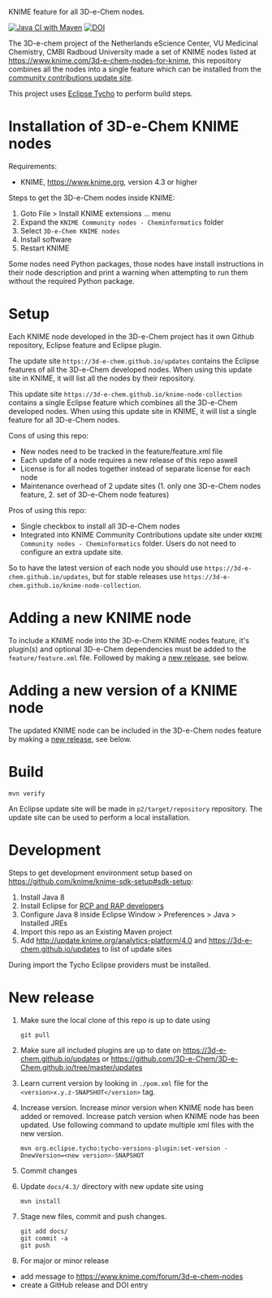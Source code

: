 KNIME feature for all 3D-e-Chem nodes.

[![Java CI with Maven](https://github.com/3D-e-Chem/knime-node-collection./workflows/Package/badge.svg)](https://github.com/3D-e-Chem/knime-node-collection./actions?query=workflow%3A%22Package%22)
[![DOI](https://zenodo.org/badge/DOI/10.5281/zenodo.1168906.svg)](https://doi.org/10.5281/zenodo.1168906)

The 3D-e-chem project of the Netherlands eScience Center, VU Medicinal Chemistry, CMBI Radboud University made a set of KNIME nodes listed at https://www.knime.com/3d-e-chem-nodes-for-knime, this repository combines all the nodes into a single feature which can be installed from the
[community contributions update site](https://www.knime.com/community).

This project uses [Eclipse Tycho](https://www.eclipse.org/tycho/) to perform build steps.

# Installation of 3D-e-Chem KNIME nodes

Requirements:

- KNIME, https://www.knime.org, version 4.3 or higher

Steps to get the 3D-e-Chem nodes inside KNIME:

1. Goto File > Install KNIME extensions ... menu
2. Expand the `KNIME Community nodes - Cheminformatics` folder
3. Select `3D-e-Chem KNIME nodes`
4. Install software
5. Restart KNIME

Some nodes need Python packages, those nodes have install instructions in their node description and print a warning when attempting to run them without the required Python package.

# Setup

Each KNIME node developed in the 3D-e-Chem project has it own Github repository, Eclipse feature and Eclipse plugin.

The update site `https://3d-e-chem.github.io/updates` contains the Eclipse features of all the 3D-e-Chem developed nodes.
When using this update site in KNIME, it will list all the nodes by their repository.

This update site `https://3d-e-chem.github.io/knime-node-collection` contains a single Eclipse feature which combines all the 3D-e-Chem developed nodes.
When using this update site in KNIME, it will list a single feature for all 3D-e-Chem nodes.

Cons of using this repo:

- New nodes need to be tracked in the feature/feature.xml file
- Each update of a node requires a new release of this repo aswell
- License is for all nodes together instead of separate license for each node
- Maintenance overhead of 2 update sites (1. only one 3D-e-Chem nodes feature, 2. set of 3D-e-Chem node features)

Pros of using this repo:

- Single checkbox to install all 3D-e-Chem nodes
- Integrated into KNIME Community Contributions update site under `KNIME Community nodes - Cheminformatics` folder. Users do not need to configure an extra update site.

So to have the latest version of each node you should use `https://3d-e-chem.github.io/updates`, but for stable releases use `https://3d-e-chem.github.io/knime-node-collection`.

# Adding a new KNIME node

To include a KNIME node into the 3D-e-Chem KNIME nodes feature, it's plugin(s) and optional 3D-e-Chem dependencies must be added to the `feature/feature.xml` file.
Followed by making a [new release](#new-release), see below.

# Adding a new version of a KNIME node

The updated KNIME node can be included in the 3D-e-Chem nodes feature by making a [new release](#new-release), see below.

# Build

```
mvn verify
```

An Eclipse update site will be made in `p2/target/repository` repository.
The update site can be used to perform a local installation.

# Development

Steps to get development environment setup based on https://github.com/knime/knime-sdk-setup#sdk-setup:

1. Install Java 8
2. Install Eclipse for [RCP and RAP developers](https://www.eclipse.org/downloads/packages/release/2018-12/r/eclipse-ide-rcp-and-rap-developers)
3. Configure Java 8 inside Eclipse Window > Preferences > Java > Installed JREs
4. Import this repo as an Existing Maven project
5. Add http://update.knime.org/analytics-platform/4.0 and https://3d-e-chem.github.io/updates to list of update sites

During import the Tycho Eclipse providers must be installed.

# New release

1. Make sure the local clone of this repo is up to date using

   ```
   git pull
   ```

2. Make sure all included plugins are up to date on https://3d-e-chem.github.io/updates or https://github.com/3D-e-Chem/3D-e-Chem.github.io/tree/master/updates
3. Learn current version by looking in `./pom.xml` file for the `<version>x.y.z-SNAPSHOT</version>` tag.
4. Increase version. Increase minor version when KNIME node has been added or removed. Increase patch version when KNIME node has been updated. Use following command to update multiple xml files with the new version.

   ```
   mvn org.eclipse.tycho:tycho-versions-plugin:set-version -DnewVersion=<new version>-SNAPSHOT
   ```

5. Commit changes
6. Update `docs/4.3/` directory with new update site using

   ```
   mvn install
   ```

7. Stage new files, commit and push changes.

   ```
   git add docs/
   git commit -a
   git push
   ```

8. For major or minor release

- add message to https://www.knime.com/forum/3d-e-chem-nodes
- create a GitHub release and DOI entry
